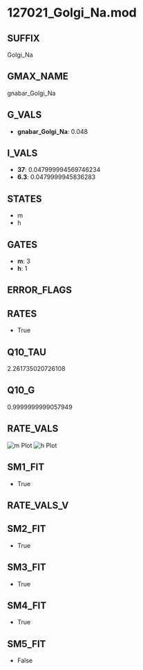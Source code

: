 # 127021_Golgi_Na.mod

## SUFFIX

Golgi_Na

## GMAX_NAME

gnabar_Golgi_Na

## G_VALS

- **gnabar_Golgi_Na**: 0.048

## I_VALS

- **37**: 0.047999994569746234
- **6.3**: 0.0479999945836283

## STATES

- m
- h

## GATES

- **m**: 3
- **h**: 1

## ERROR_FLAGS


## RATES

- True

## Q10_TAU

2.261735020726108

## Q10_G

0.9999999999057949

## RATE_VALS

![m Plot](/Users/pbozelos/Dropbox/icg-Chai-Panos/supermodels/output_markdown_files/Na/127021_Golgi_Na.mod/images/m.png)
![h Plot](/Users/pbozelos/Dropbox/icg-Chai-Panos/supermodels/output_markdown_files/Na/127021_Golgi_Na.mod/images/h.png)

## SM1_FIT

- True

## RATE_VALS_V

## SM2_FIT

- True

## SM3_FIT

- True

## SM4_FIT

- True

## SM5_FIT

- False

